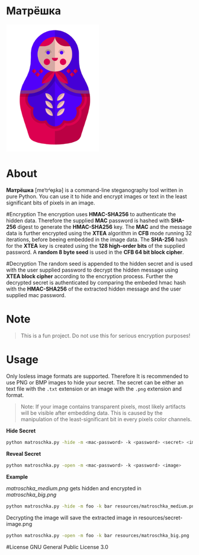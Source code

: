 # Матрёшка

<img src="/resources/matroschka.png" alt="Matroschka" width="250px">

# About
**Матрёшка** [mɐˈtrʲɵʂkə] is a command-line steganography tool written in pure Python. You can use it to hide and encrypt images or text in the least significant bits of pixels in an image. 

#Encryption
The encryption uses **HMAC-SHA256** to authenticate the hidden data. Therefore the supplied **MAC** password is hashed with **SHA-256** digest to generate the **HMAC-SHA256** key. 
The **MAC** and the message data is further encrypted using the **XTEA** algorithm in **CFB** mode running 32 iterations, before beeing embedded in the image data. The **SHA-256** hash for the **XTEA** key is created using the **128 high-order bits** of the supplied password. A **random 8 byte seed** is used in the **CFB 64 bit block cipher**.

#Decryption
The random seed is appended to the hidden secret and is used with the user supplied password to decrypt the hidden message using **XTEA block cipher** according to the encryption process. Further the decrypted secret is authenticated by comparing the embeded hmac hash with the **HMAC-SHA256** of the extracted hidden message and the user supplied mac password.

# Note
> This is a fun project. Do not use this for serious encryption purposes!

# Usage
Only losless image formats are supported. Therefore It is recommended to use PNG or BMP images to hide your secret. The secret can be either an text file with the `.txt` extension or an image with the `.png` extension and format. 

> Note: If your image contains transparent pixels, most likely artifacts will be visible after embedding data. This is caused by the manipulation of the least-significant bit in every pixels color channels.

**Hide Secret**

```bash 
python matroschka.py -hide -m <mac-password> -k <password> <secret> <image>
```

**Reveal Secret**

```bash 
python matroschka.py -open -m <mac-password> -k <password> <image>
```

**Example**

*matroschka_medium.png* gets hidden and encrypted in *matroschka_big.png*

```bash 
python matroschka.py -hide -m foo -k bar resources/matroschka_medium.png resources/matroschka_big.png
```

Decrypting the image will save the extracted image in resources/secret-image.png

```bash 
python matroschka.py -open -m foo -k bar resources/matroschka_big.png
```

#License
GNU General Public License 3.0

